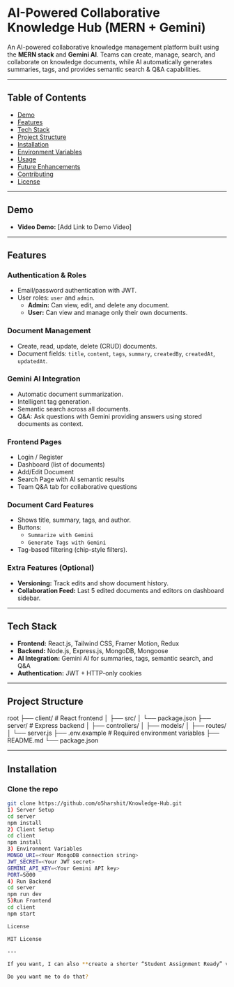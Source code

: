 # AI-Powered Collaborative Knowledge Hub (MERN + Gemini)

An AI-powered collaborative knowledge management platform built using the **MERN stack** and **Gemini AI**. Teams can create, manage, search, and collaborate on knowledge documents, while AI automatically generates summaries, tags, and provides semantic search & Q&A capabilities.

---

## Table of Contents

- [Demo](#demo)
- [Features](#features)
- [Tech Stack](#tech-stack)
- [Project Structure](#project-structure)
- [Installation](#installation)
- [Environment Variables](#environment-variables)
- [Usage](#usage)
- [Future Enhancements](#future-enhancements)
- [Contributing](#contributing)
- [License](#license)

---

## Demo

- **Video Demo:** [Add Link to Demo Video]

---

## Features

### Authentication & Roles
- Email/password authentication with JWT.
- User roles: `user` and `admin`.
  - **Admin:** Can view, edit, and delete any document.
  - **User:** Can view and manage only their own documents.

### Document Management
- Create, read, update, delete (CRUD) documents.
- Document fields: `title`, `content`, `tags`, `summary`, `createdBy`, `createdAt`, `updatedAt`.

### Gemini AI Integration
- Automatic document summarization.
- Intelligent tag generation.
- Semantic search across all documents.
- Q&A: Ask questions with Gemini providing answers using stored documents as context.

### Frontend Pages
- Login / Register
- Dashboard (list of documents)
- Add/Edit Document
- Search Page with AI semantic results
- Team Q&A tab for collaborative questions

### Document Card Features
- Shows title, summary, tags, and author.
- Buttons:
  - `Summarize with Gemini`
  - `Generate Tags with Gemini`
- Tag-based filtering (chip-style filters).

### Extra Features (Optional)
- **Versioning:** Track edits and show document history.
- **Collaboration Feed:** Last 5 edited documents and editors on dashboard sidebar.

---

## Tech Stack

- **Frontend:** React.js, Tailwind CSS, Framer Motion, Redux
- **Backend:** Node.js, Express.js, MongoDB, Mongoose
- **AI Integration:** Gemini AI for summaries, tags, semantic search, and Q&A
- **Authentication:** JWT + HTTP-only cookies

---

## Project Structure
root
├── client/ # React frontend
│ ├── src/
│ └── package.json
├── server/ # Express backend
│ ├── controllers/
│ ├── models/
│ ├── routes/
│ └── server.js
├── .env.example # Required environment variables
├── README.md
└── package.json

---

## Installation

### Clone the repo

```bash
git clone https://github.com/o5harshit/Knowledge-Hub.git
1) Server Setup
cd server
npm install
2) Client Setup
cd client
npm install
3) Environment Variables
MONGO_URI=<Your MongoDB connection string>
JWT_SECRET=<Your JWT secret>
GEMINI_API_KEY=<Your Gemini API key>
PORT=5000
4) Run Backend
cd server
npm run dev
5)Run Frontend
cd client
npm start

License

MIT License

---

If you want, I can also **create a shorter “Student Assignment Ready” version** that highlights the demo steps and core features in a concise way for submission.  

Do you want me to do that?
